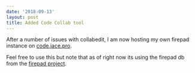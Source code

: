 ```yaml
---
date: '2018-09-13'
layout: post
title: Added Code Collab tool
---
```


After a number of issues with collabedit, I am now hosting my own
firepad instance on [code.jace.pro](https://code.jace.pro).

Feel free to use this but note that as of right now its using the
firepad db from the [firepad project](https://firepad.io/docs/#api).
